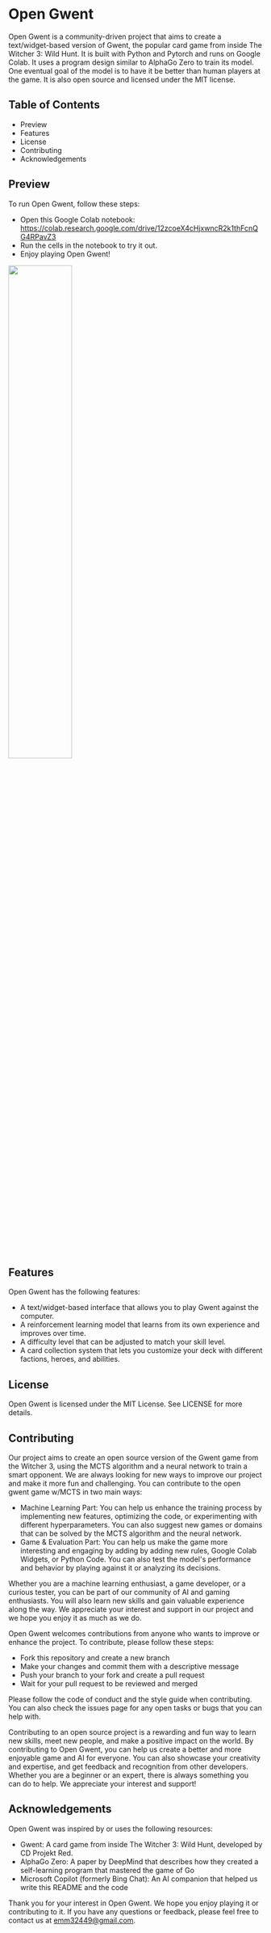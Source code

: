# Open Gwent

Open Gwent is a community-driven project that aims to create a text/widget-based version of Gwent, the popular card game from inside The Witcher 3: Wild Hunt. It is built with Python and Pytorch and runs on Google Colab. It uses a program design similar to AlphaGo Zero to train its model. One eventual goal of the model is to have it be better than human players at the game. It is also open source and licensed under the MIT license.

## Table of Contents

- Preview
- Features
- License
- Contributing
- Acknowledgements

## Preview

To run Open Gwent, follow these steps:

- Open this Google Colab notebook: https://colab.research.google.com/drive/12zcoeX4cHjxwncR2k1thFcnQG4RPavZ3
- Run the cells in the notebook to try it out.
- Enjoy playing Open Gwent!

<img src="https://github.com/count-rostov/Open-Gwent/assets/159494114/9c135444-4a6c-42e3-8438-875c26b82ad4" width="50%">

## Features

Open Gwent has the following features:

- A text/widget-based interface that allows you to play Gwent against the computer.
- A reinforcement learning model that learns from its own experience and improves over time.
- A difficulty level that can be adjusted to match your skill level.
- A card collection system that lets you customize your deck with different factions, heroes, and abilities.

## License

Open Gwent is licensed under the MIT License. See LICENSE for more details.

## Contributing
Our project aims to create an open source version of the Gwent game from the Witcher 3, using the MCTS algorithm and a neural network to train a smart opponent. We are always looking for new ways to improve our project and make it more fun and challenging. You can contribute to the open gwent game w/MCTS in two main ways:

- Machine Learning Part: You can help us enhance the training process by implementing new features, optimizing the code, or experimenting with different hyperparameters. You can also suggest new games or domains that can be solved by the MCTS algorithm and the neural network.
- Game & Evaluation Part: You can help us make the game more interesting and engaging by adding by adding new rules, Google Colab Widgets, or Python Code. You can also test the model's performance and behavior by playing against it or analyzing its decisions.

Whether you are a machine learning enthusiast, a game developer, or a curious tester, you can be part of our community of AI and gaming enthusiasts. You will also learn new skills and gain valuable experience along the way. We appreciate your interest and support in our project and we hope you enjoy it as much as we do.

Open Gwent welcomes contributions from anyone who wants to improve or enhance the project. To contribute, please follow these steps:

- Fork this repository and create a new branch
- Make your changes and commit them with a descriptive message
- Push your branch to your fork and create a pull request
- Wait for your pull request to be reviewed and merged

Please follow the code of conduct and the style guide when contributing. You can also check the issues page for any open tasks or bugs that you can help with.

Contributing to an open source project is a rewarding and fun way to learn new skills, meet new people, and make a positive impact on the world. By contributing to Open Gwent, you can help us create a better and more enjoyable game and AI for everyone. You can also showcase your creativity and expertise, and get feedback and recognition from other developers. Whether you are a beginner or an expert, there is always something you can do to help. We appreciate your interest and support!

## Acknowledgements

Open Gwent was inspired by or uses the following resources:

- Gwent: A card game from inside The Witcher 3: Wild Hunt, developed by CD Projekt Red.
- AlphaGo Zero: A paper by DeepMind that describes how they created a self-learning program that mastered the game of Go
- Microsoft Copilot (formerly Bing Chat): An AI companion that helped us write this README and the code

Thank you for your interest in Open Gwent. We hope you enjoy playing it or contributing to it. If you have any questions or feedback, please feel free to contact us at emm32449@gmail.com.
